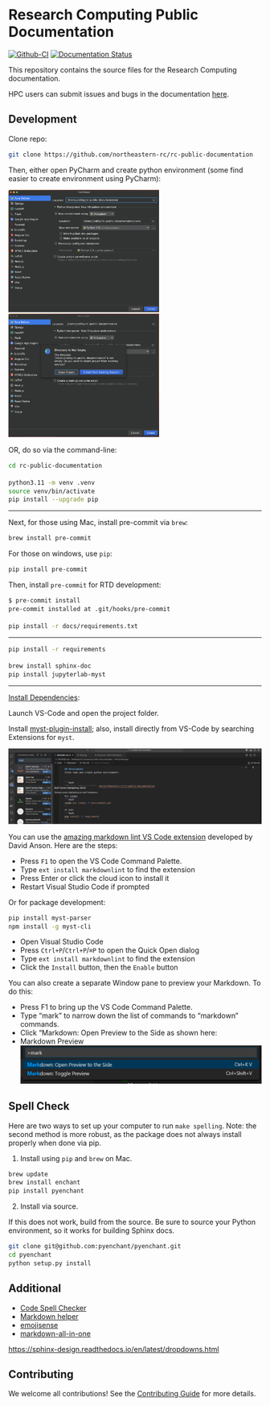 
# Research Computing Public Documentation
[![Github-CI][github-ci]][github-link]
[![Documentation Status][rtd-badge]][rtd-link]


This repository contains the source files for the Research Computing documentation.

HPC users can submit issues and bugs in the documentation [here](https://github.com/northeastern-rc/rc-public-documentation/issues/new/choose).


## Development
Clone repo:

```bash
git clone https://github.com/northeastern-rc/rc-public-documentation
```
Then, either open PyCharm and create python environment (some find easier to create environment using PyCharm):

<img src=".README_images/environment1.png" alt="env1" width="300"/>
<br>
<img src=".README_images/environment2.png" alt="env1" width="300"/>

OR, do so via the command-line:
```bash
cd rc-public-documentation

python3.11 -m venv .venv
source venv/bin/activate
pip install --upgrade pip
```
-----

Next, for those using Mac, install pre-commit via `brew`:
```bash
brew install pre-commit
```
For those on windows, use `pip`:
```bash
pip install pre-commit
```
Then, install `pre-commit` for RTD development:
```bash
$ pre-commit install
pre-commit installed at .git/hooks/pre-commit

pip install -r docs/requirements.txt
```

---
```bash
pip install -r requirements

brew install sphinx-doc
pip install jupyterlab-myst
```
---

[Install Dependencies][install-vscode]:

Launch VS-Code and open the project folder.

Install [myst-plugin-install][myst-plugin-install]; also, install directly from VS-Code by searching Extensions for `myst`.

![](.README_images/myst-plugin-screenshot.png)


You can use the [amazing markdown lint VS Code extension](https://thisdavej.com/build-an-amazing-markdown-editor-using-visual-studio-code-and-pandoc/#:~:text=markdownlint%20VS%20Code%20extension) developed by David Anson.  Here are the steps:

- Press `F1` to open the VS Code Command Palette.
- Type `ext install markdownlint` to find the extension
- Press Enter or click the cloud icon to install it
- Restart Visual Studio Code if prompted


Or for package development:

```bash
pip install myst-parser
npm install -g myst-cli
```

- Open Visual Studio Code
- Press `Ctrl+P`/`Ctrl+P`/`⌘P` to open the Quick Open dialog
- Type `ext install markdownlint` to find the extension
- Click the `Install` button, then the `Enable` button

You can also create a separate Window pane to preview your Markdown.  To do this:

- Press F1 to bring up the VS Code Command Palette.
- Type “mark” to narrow down the list of commands to “markdown” commands.
- Click “Markdown: Open Preview to the Side as shown here:
- Markdown Preview
![](.README_images/e3a69125.png)

## Spell Check
Here are two ways to set up your computer to run `make spelling`. Note: the second method is more robust, as the package does not always install properly when done via pip.
1. Install using `pip` and `brew` on Mac.
```Bash
brew update
brew install enchant
pip install pyenchant
```
2. Install via source.

If this does not work, build from the source. Be sure to source your Python environment, so it works for building Sphinx docs.
```Bash
git clone git@github.com:pyenchant/pyenchant.git
cd pyenchant
python setup.py install
```


## Additional
- [Code Spell Checker](https://marketplace.visualstudio.com/items?itemName=streetsidesoftware.code-spell-checker)
- [Markdown helper](https://marketplace.visualstudio.com/items?itemName=joshbax.mdhelper)
- [emojisense](https://marketplace.visualstudio.com/items?itemName=bierner.emojisense)
- [markdown-all-in-one](https://marketplace.visualstudio.com/items?itemName=yzhang.markdown-all-in-one)

https://sphinx-design.readthedocs.io/en/latest/dropdowns.html
## Contributing

We welcome all contributions!
See the [Contributing Guide](https://myst-parser.readthedocs.io/en/latest/develop/index.html) for more details.

[github-ci]: https://github.com/executablebooks/MyST-Parser/workflows/continuous-integration/badge.svg?branch=master
[github-link]: https://github.com/executablebooks/MyST-Parser
[rtd-badge]: https://readthedocs.org/projects/myst-parser/badge/?version=latest
[rtd-link]: https://myst-parser.readthedocs.io/en/latest/?badge=latest
[install-vscode]: https://code.visualstudio.com/
[myst-plugin-install]: https://marketplace.visualstudio.com/items?itemName=ExecutableBookProject.myst-highlight
